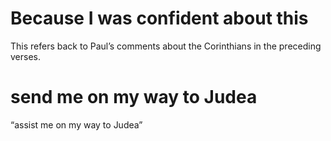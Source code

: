 #  Because I was confident about this 
This refers back to Paul’s comments about the
Corinthians in the preceding verses.
#  send me on my way to Judea 
“assist me on my way to Judea”

